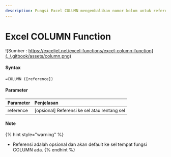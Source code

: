 ```yaml
---
description: Fungsi Excel COLUMN mengembalikan nomor kolom untuk referensi.
---
```


# Excel COLUMN Function

![Sumber : https://exceljet.net/excel-functions/excel-column-function](../.gitbook/assets/column.png)



#### Syntax

```text
=COLUMN ([reference])
```

#### Parameter 

| **Parameter** | **Penjelasan** |
| :--- | :--- |
|  reference | \[opsional\] Referensi ke sel atau rentang sel |

#### Note

{% hint style="warning" %}
* Referensi adalah opsional dan akan default ke sel tempat fungsi COLUMN ada.
{% endhint %}

